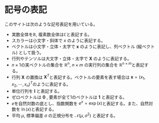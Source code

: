 # 記号の表記
このサイトは次のような記号表記を用いている。

- 実数全体を$\mathbb{R}$, 複素数全体は$\mathbb{C}$と表記する。
- スカラーは小文字・斜体で $x$ のように表記する。
- ベクトルは小文字・立体・太字で $\mathbf{x}$ のように表記し、列ベクトル (縦ベクトル) として扱う。
- 行列やテンソルは大文字・立体・太字で $\mathbf{X}$ のように表記する。
- $n\times 1$の実ベクトルの集合を $\mathbb{R}^n$, $n\times m$ の実行列の集合を $\mathbb{R}^{n\times m}$と表記する。
- 行列 $\mathbf{X}$ の置換は $\mathbf{X}^T$と表記する。ベクトルの要素を表す場合は $\mathbf{x} = (x_1, x_2,\cdots, x_n)^T$のように表記する。
- 単位行列を $\mathbf{I}$ と表記する。
- ゼロベクトルは $\mathbf{0}$ , 要素が全て1のベクトルは $\mathbf{1}$ と表記する。  
- $e$を自然対数の底とし、指数関数を $e^x=\exp(x)$と表記する。また、自然対数を $\ln(x)$と表記する。
- 平均 $\mu$, 標準偏差 $\sigma$ の正規分布を $\mathcal{N}(\mu, \sigma^2)$ と表記する。

